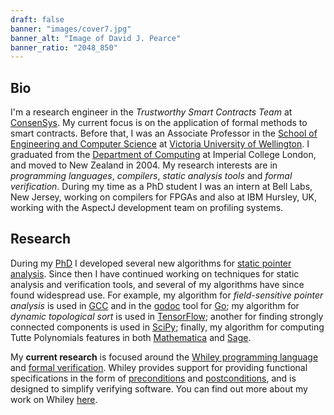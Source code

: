 ```yaml
---
draft: false
banner: "images/cover7.jpg"
banner_alt: "Image of David J. Pearce"
banner_ratio: "2048_850"
---
```


## Bio

I'm a research engineer in the _Trustworthy Smart Contracts Team_ at [ConsenSys](https://consensys.net/).  My current focus is on the application of formal methods to smart contracts.  Before that, I was an Associate Professor in the [School of Engineering and Computer Science](https://www.wgtn.ac.nz/ecs) at [Victoria University of Wellington](https://www.wgtn.ac.nz).  I graduated from the [Department of Computing](https://www.imperial.ac.uk/computing) at Imperial College London, and moved to New Zealand in 2004.  My research interests are in *programming languages*, *compilers*, *static analysis tools* and *formal verification*.  During my time as a PhD student I was an intern at Bell Labs, New Jersey, working on compilers for FPGAs and also at IBM Hursley, UK, working with the AspectJ development team on profiling systems. 

## Research

During my [PhD](publications/Pearce05_PhD.pdf) I developed several new algorithms for [static pointer analysis](https://en.wikipedia.org/wiki/Pointer_analysis).  Since then I have continued working on techniques for static analysis and verification tools, and several of my algorithms have since found widespread use.  For example, my algorithm for *field-sensitive pointer analysis* is used in [GCC](https://github.com/gcc-mirror/gcc/blob/master/gcc/tree-ssa-structalias.c) and in the [godoc](https://github.com/golang/tools/blob/master/go/pointer/doc.go) tool for [Go](https://golang.org); my algorithm for *dynamic topological sort* is used in [TensorFlow](https://github.com/tensorflow/tensorflow/blob/master/tensorflow/compiler/jit/graphcycles/graphcycles.cc); another for finding strongly connected components is used in [SciPy](https://docs.scipy.org/doc/scipy/reference/generated/scipy.sparse.csgraph.connected_components.html); finally, my algorithm for computing Tutte Polynomials features in both [Mathematica](https://mathworld.wolfram.com/TuttePolynomial.html) and [Sage](https://doc.sagemath.org/html/en/reference/graphs/sage/graphs/tutte_polynomial.html).

My **current research** is focused around the [Whiley programming language](http://whiley.org) and [formal verification](https://en.wikipedia.org/wiki/Formal_verification).  Whiley provides support for providing functional specifications in the form of [preconditions](https://en.wikipedia.org/wiki/Precondition) and [postconditions](https://en.wikipedia.org/wiki/Postcondition), and is designed to simplify verifying software.  You can find out more about my work on Whiley [here](projects/whiley).
